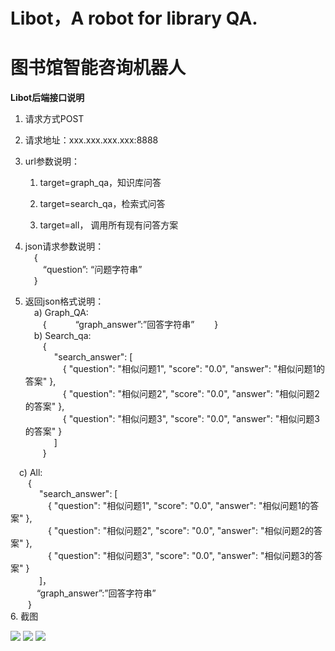 # Libot，A robot for library QA.
# 图书馆智能咨询机器人


**Libot后端接口说明**

1.  请求方式POST

2.  请求地址：xxx.xxx.xxx.xxx:8888

3.  url参数说明：

    1.  target=graph_qa，知识库问答

    2.  target=search_qa，检索式问答

    3.  target=all， 调用所有现有问答方案


4.	json请求参数说明：<br>
&emsp;{<br>
&emsp;&emsp;“question”: “问题字符串”<br>
&emsp;}
5.	返回json格式说明：<br>
&emsp;a)	Graph_QA:<br>
&emsp;&emsp;{
		&emsp;&emsp;&emsp;“graph_answer”:”回答字符串”
&emsp;&emsp;}<br>
&emsp;b)	Search_qa:<br>
&emsp;&emsp;{<br>
&emsp;&emsp;&emsp;    "search_answer": [<br>
&emsp;&emsp;&emsp;&emsp;        {
            "question": "相似问题1", "score": "0.0", "answer": "相似问题1的答案"
        },<br>
&emsp;&emsp;&emsp;&emsp;        {
            "question": "相似问题2", "score": "0.0", "answer": "相似问题2的答案"
        },<br>
&emsp;&emsp;&emsp;&emsp;        {
            "question": "相似问题3",
            "score": "0.0",
            "answer": "相似问题3的答案"
        }<br>
&emsp;&emsp;&emsp;    ]<br>
&emsp;&emsp;}<br>

&emsp;c)	All:<br>
&emsp;&emsp;{<br>
&emsp;&emsp;&emsp;    "search_answer": [<br>
&emsp;&emsp;&emsp;&emsp;        {
            "question": "相似问题1", "score": "0.0", "answer": "相似问题1的答案"
        },<br>
&emsp;&emsp;&emsp;&emsp;        {
            "question": "相似问题2", "score": "0.0", "answer": "相似问题2的答案"
        },<br>
&emsp;&emsp;&emsp;&emsp;        {
            "question": "相似问题3",
            "score": "0.0",
            "answer": "相似问题3的答案"
        }<br>
&emsp;&emsp;&emsp;    ]，<br>
				&emsp;&emsp;&emsp;“graph_answer”:”回答字符串”<br>
&emsp;&emsp;}<br>
6.  截图

![](https://raw.githubusercontent.com/xiaopangxia/libot/master/image/request_graph.png)
![](https://raw.githubusercontent.com/xiaopangxia/libot/master/image/request_search.png)
![](https://raw.githubusercontent.com/xiaopangxia/libot/master/image/request_all.png)


